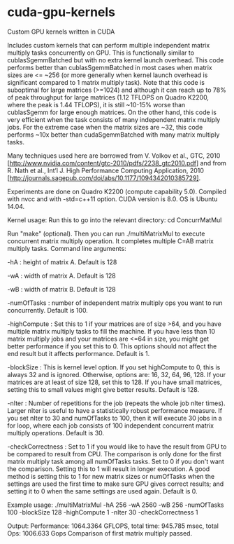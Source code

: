 # cuda-gpu-kernels
Custom GPU kernels written in CUDA

Includes custom kernels that can perform multiple independent matrix multiply tasks concurrently on GPU. This is functionally similar to cublasSgemmBatched but with no extra kernel launch overhead. This code performs better than cublasSgemmBatched in most cases when matrix sizes are <= ~256 (or more generally when kernel launch overhead is significant compared to 1 matrix multiply task). Note that this code is suboptimal for large matrices (>=1024) and although it can reach up to 78% of peak throughput for large matrices (1.12 TFLOPS on Quadro K2200, where the peak is 1.44 TFLOPS), it is still ~10-15% worse than cublasSgemm for large enough matrices. On the other hand, this code is very efficient when the task consists of many independent matrix multiply jobs. For the extreme case when the matrix sizes are ~32, this code performs ~10x better than cudaSgemmBatched with many matrix multiply tasks.

Many techniques used here are borrowed from V. Volkov et al., GTC, 2010 [http://www.nvidia.com/content/gtc-2010/pdfs/2238_gtc2010.pdf] and from R.  Nath et al., Int’l J. High Performance Computing Application, 2010 [http://journals.sagepub.com/doi/abs/10.1177/1094342010385729].

Experiments are done on Quadro K2200 (compute capability 5.0). Compiled with nvcc and with -std=c++11 option. CUDA version is 8.0.
OS is Ubuntu 14.04. 

Kernel usage:
Run this to go into the relevant directory:
cd ConcurrMatMul 

Run "make" (optional).
Then you can run ./multiMatrixMul to execute concurrent matrix multiply operation. It completes multiple C=AB matrix multiply tasks.
Command line arguments:

-hA : height of matrix A. Default is 128

-wA : width of matrix A. Default is 128

-wB : width of matrix B. Default is 128

-numOfTasks : number of independent matrix multiply ops you want to run concurrently. Default is 100.

-highCompute : Set this to 1 if your matrices are of size >64, and you have multiple matrix multiply tasks to fill the machine.
If you have less than 10 matrix multiply jobs and your matrices are <=64 in size, you might get better performance if you set this to 0. This options should not affect the end result but it affects performance. Default is 1. 

-blockSize : This is kernel level option. If you set highCompute to 0, this is always 32 and is ignored. Otherwise, options are: 
16, 32, 64, 96, 128. If your matrices are at least of size 128, set this to 128. If you have small matrices, setting this to small values might give better results. Default is 128.

-nIter : Number of repetitions for the job (repeats the whole job nIter times). Larger nIter is useful to have a statistically robust performance measure. If you set nIter to 30 and numOfTasks to 100, then it will execute 30 jobs in a for loop, where each
job consists of 100 independent concurrent matrix multiply operations. Default is 30. 

-checkCorrectness : Set to 1 if you would like to have the result from GPU to be compared to result from CPU. The comparison is only done for the first matrix multiply task among all numOfTasks tasks. Set to 0 if you don't want the comparison. Setting this to 1 will result in longer execution. A good method is setting this to 1 for new matrix sizes or numOfTasks when the settings are used the first time to make sure GPU gives correct results; and setting it to 0 when the same settings are used again. Default is 0.

Example usage:
 ./multiMatrixMul -hA 256 -wA 2560 -wB 256 -numOfTasks 100 -blockSize 128 -highCompute 1 -nIter 30 -checkCorrectness 1

Output:
Performance: 1064.3364 GFLOPS, total time: 945.785 msec, total Ops: 1006.633 Gops
Comparison of first matrix multiply passed.

